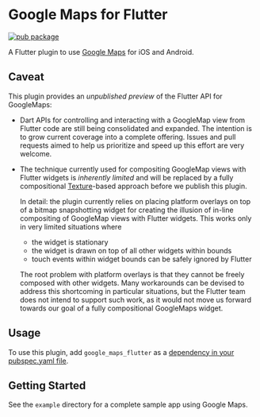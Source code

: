 # Google Maps for Flutter

[![pub package](https://img.shields.io/pub/v/google_maps_flutter.svg)](https://pub.dartlang.org/packages/google_maps_flutter)

A Flutter plugin to use [Google Maps](https://developers.google.com/maps/) for
iOS and Android.

## Caveat

This plugin provides an *unpublished preview* of the Flutter API for GoogleMaps:
* Dart APIs for controlling and interacting with a GoogleMap view from Flutter
  code are still being consolidated and expanded. The intention is to grow
  current coverage into a complete offering. Issues and pull requests aimed to
  help us prioritize and speed up this effort are very welcome.
* The technique currently used for compositing GoogleMap views with Flutter
  widgets is *inherently limited* and will be replaced by a fully compositional
  [Texture](https://docs.flutter.io/flutter/widgets/Texture-class.html)-based
  approach before we publish this plugin.
  
  In detail: the plugin currently relies on placing platform overlays on top of
  a bitmap snapshotting widget for creating the illusion of in-line compositing
  of GoogleMap views with Flutter widgets. This works only in very limited
  situations where
  * the widget is stationary
  * the widget is drawn on top of all other widgets within bounds
  * touch events within widget bounds can be safely ignored by Flutter
 
  The root problem with platform overlays is that they cannot be freely composed
  with other widgets. Many workarounds can be devised to address this shortcoming
  in particular situations, but the Flutter team does not intend to support such
  work, as it would not move us forward towards our goal of a fully compositional
  GoogleMaps widget.

## Usage

To use this plugin, add `google_maps_flutter` as a [dependency in your pubspec.yaml file](https://flutter.io/platform-plugins/).

## Getting Started

See the `example` directory for a complete sample app using Google Maps.
